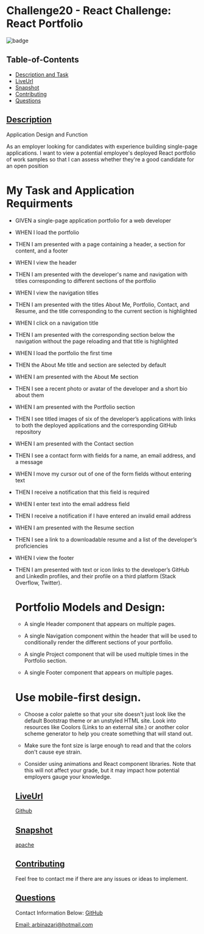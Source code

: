 

# Challenge20 - React Challenge: React Portfolio 
![badge](https://img.shields.io/badge/license-apache-blue)


  ## Table-of-Contents
  * [Description and Task](#description)
  * [LiveUrl](#liveUrl)   
  * [Snapshot](#snapshot)   
  * [Contributing](#contributing)
  * [Questions](#questions)


 ## [Description](#table-of-contents)
 
 Application Design and Function

 As an employer looking for candidates with experience building single-page applications.
 I want to view a potential employee's deployed React portfolio of work samples
 so that I can assess whether they're a good candidate for an open position


 # My Task and Application Requirments

- GIVEN a single-page application portfolio for a web developer
- WHEN I load the portfolio
- THEN I am presented with a page containing a header, a section for content, and a footer
- WHEN I view the header
- THEN I am presented with the developer's name and navigation with titles corresponding to different 
  sections of the portfolio
- WHEN I view the navigation titles
- THEN I am presented with the titles About Me, Portfolio, Contact, and Resume, and the 
  title corresponding to the current section is highlighted
- WHEN I click on a navigation title
- THEN I am presented with the corresponding section below the navigation without the page 
  reloading and that title is highlighted
- WHEN I load the portfolio the first time
- THEN the About Me title and section are selected by default
- WHEN I am presented with the About Me section
- THEN I see a recent photo or avatar of the developer and a short bio about them
- WHEN I am presented with the Portfolio section
- THEN I see titled images of six of the developer’s applications with links to both the deployed 
  applications and the corresponding GitHub repository
- WHEN I am presented with the Contact section
- THEN I see a contact form with fields for a name, an email address, and a message
- WHEN I move my cursor out of one of the form fields without entering text
- THEN I receive a notification that this field is required
- WHEN I enter text into the email address field
- THEN I receive a notification if I have entered an invalid email address
- WHEN I am presented with the Resume section
- THEN I see a link to a downloadable resume and a list of the developer’s proficiencies
- WHEN I view the footer
- THEN I am presented with text or icon links to the developer’s GitHub and LinkedIn profiles, 
  and their profile on a third platform (Stack Overflow, Twitter).


   # Portfolio Models and Design: 

    - A single Header component that appears on multiple pages.

    - A single Navigation component within the header that will be used to conditionally render 
      the different sections of your portfolio.

    - A single Project component that will be used multiple times in the Portfolio section.
 
    - A single Footer component that appears on multiple pages.

    # Use mobile-first design.

    - Choose a color palette so that your site doesn't just look like the default Bootstrap theme 
      or an unstyled HTML site. Look into resources like Coolors (Links to an external site.) or 
      another color scheme generator to help you create something that will stand out.

    - Make sure the font size is large enough to read and that the colors don't cause eye strain.

    - Consider using animations and React component libraries. Note that this will not affect 
      your grade, but it may impact how potential employers gauge your knowledge.

  
  ## [LiveUrl](#table-of-contents)


  [Github](https://github.com/ArbiNazari/React)


  ## [Snapshot](#table-of-contents)

  
  [apache](https://choosealicense.com/licenses/apache)
    
    
  ## [Contributing](#table-of-contents)
  
    Feel free to contact me if there are any issues or ideas to implement.
    
  ## [Questions](#table-of-contents)
  Contact Information Below:
  [GitHub](https://github.com/arbinazari)

  [Email: arbinazari@hotmail.com](mailto:arbinazari@hotmail.com)
